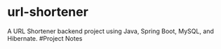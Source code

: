 # url-shortener
A URL Shortener backend project using Java, Spring Boot, MySQL, and Hibernate.
#Project Notes
